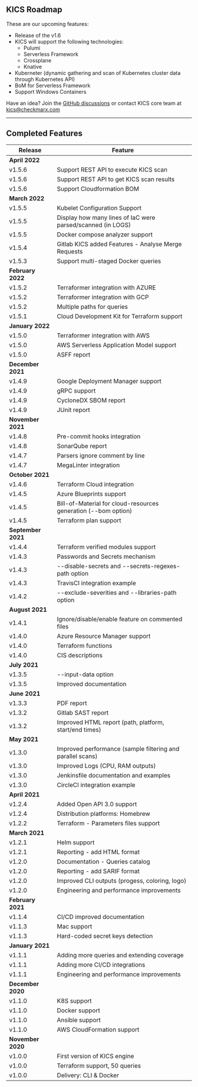 ## KICS Roadmap

These are our upcoming features:

- Release of the v1.6
- KICS will support the following technologies:
    - Pulumi
    - Serverless Framework
    - Crossplane
    - Knative
- Kuberneter (dynamic gathering and scan of Kubernetes cluster data through Kubernetes API)
- BoM for Serverless Framework
- Support Windows Containers

Have an idea?
Join the <a href="https://github.com/Checkmarx/kics/discussions" target="_blank">GitHub discussions</a> or contact KICS core team at [kics@checkmarx.com](mailto:kics@checkmarx.com)

---

## Completed Features

| Release | Feature |
| --- | --- |
| **April 2022** |
| v1.5.6 | Support REST API to execute KICS scan |
| v1.5.6 | Support REST API to get KICS scan results |
| v1.5.6 | Support Cloudformation BOM	 |
| **March 2022** |
| v1.5.5 | Kubelet Configuration Support |
| v1.5.5 | Display how many lines of IaC were parsed/scanned (in LOGS) |
| v1.5.5 | Docker compose analyzer support |
| v1.5.4 | Gitlab KICS added Features - Analyse Merge Requests |
| v1.5.3 | Support multi-staged Docker queries |
| **February 2022** |
| v1.5.2 | Terraformer integration with AZURE |
| v1.5.2 | Terraformer integration with GCP |
| v1.5.2 | Multiple paths for queries | 
| v1.5.1 | Cloud Development Kit for Terraform support |
| **January 2022** | 
| v1.5.0 | Terraformer integration with AWS |
| v1.5.0 | AWS Serverless Application Model support |
| v1.5.0 | ASFF report |
| **December 2021** |
| v1.4.9 | Google Deployment Manager support |
| v1.4.9 | gRPC support |
| v1.4.9 | CycloneDX SBOM report |
| v1.4.9 | JUnit report |
| **November 2021** |
| v1.4.8 | Pre-commit hooks integration |
| v1.4.8 | SonarQube report |
| v1.4.7 | Parsers ignore comment by line | 
| v1.4.7 | MegaLinter integration |
| **October 2021** |
| v1.4.6 | Terraform Cloud integration |
| v1.4.5 | Azure Blueprints support |
| v1.4.5 | Bill-of-Material for cloud-resources generation (--bom option) |
| v1.4.5 | Terraform plan support |
| **September 2021** |
| v1.4.4 | Terraform verified modules support |
| v1.4.3 | Passwords and Secrets mechanism |
| v1.4.3 | --disable-secrets and --secrets-regexes-path option |
| v1.4.3 | TravisCI integration example |
| v1.4.2 | --exclude-severities and --libraries-path option |
| **August 2021** |
| v1.4.1 | Ignore/disable/enable feature on commented files |
| v1.4.0 | Azure Resource Manager support |
| v1.4.0 | Terraform functions |
| v1.4.0 | CIS descriptions |
| **July 2021** |
| v1.3.5 | --input-data option |
| v1.3.5 | Improved documentation |
| **June 2021** |
| v1.3.3 | PDF report |
| v1.3.2 | Gitlab SAST report |
| v1.3.2 | Improved HTML report (path, platform, start/end times) |
| **May 2021** |
| v1.3.0 | Improved performance (sample filtering and parallel scans) |
| v1.3.0 | Improved Logs (CPU, RAM outputs) |
| v1.3.0 | Jenkinsfile documentation and examples |
| v1.3.0 | CircleCI integration example |
| **April 2021** |
| v1.2.4 | Added Open API 3.0 support |
| v1.2.4 | Distribution platforms: Homebrew |
| v1.2.2 | Terraform - Parameters files support |
| **March 2021** | 
| v1.2.1 | Helm support |
| v1.2.1 | Reporting - add HTML format |
| v1.2.0 | Documentation - Queries catalog |
| v1.2.0 | Reporting - add SARIF format |
| v1.2.0 | Improved CLI outputs (progess, coloring, logo) |
| v1.2.0 | Engineering and performance improvements |
| **February 2021** | 
| v1.1.4 | CI/CD improved documentation |
| v1.1.3 | Mac support |
| v1.1.3 | Hard-coded secret keys detection |
| **January 2021** | 
| v1.1.1 | Adding more queries and extending coverage |
| v1.1.1 | Adding more CI/CD integrations |
| v1.1.1 | Engineering and performance improvements |
| **December 2020** | 
| v1.1.0 | K8S support |
| v1.1.0 | Docker support |
| v1.1.0 | Ansible support |
| v1.1.0 | AWS CloudFormation support |
| **November 2020** | 
| v1.0.0 | First version of KICS engine |
| v1.0.0 | Terraform support, 50 queries |
| v1.0.0 | Delivery: CLI & Docker |
